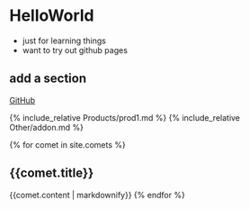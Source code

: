 # HelloWorld

- just for learning things
- want to try out github pages

## add a section

[GitHub](http://github.com)



{% include_relative Products/prod1.md %}
{% include_relative Other/addon.md %}


{% for comet in site.comets %}
  <h2>{{comet.title}}</h2>
  {{comet.content | markdownify}}
{% endfor %}



